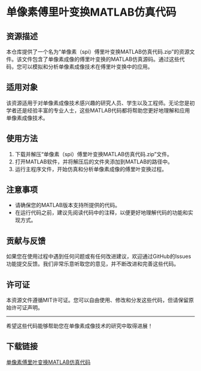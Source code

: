 # 单像素傅里叶变换MATLAB仿真代码

## 资源描述

本仓库提供了一个名为“单像素（spi）傅里叶变换MATLAB仿真代码.zip”的资源文件。该文件包含了单像素成像的傅里叶变换的MATLAB仿真源码。通过这些代码，您可以模拟和分析单像素成像技术在傅里叶变换中的应用。

## 适用对象

该资源适用于对单像素成像技术感兴趣的研究人员、学生以及工程师。无论您是初学者还是经验丰富的专业人士，这些MATLAB代码都将帮助您更好地理解和应用单像素成像技术。

## 使用方法

1. 下载并解压“单像素（spi）傅里叶变换MATLAB仿真代码.zip”文件。
2. 打开MATLAB软件，并将解压后的文件夹添加到MATLAB的路径中。
3. 运行主程序文件，开始仿真和分析单像素成像的傅里叶变换过程。

## 注意事项

- 请确保您的MATLAB版本支持所提供的代码。
- 在运行代码之前，建议先阅读代码中的注释，以便更好地理解代码的功能和实现方式。

## 贡献与反馈

如果您在使用过程中遇到任何问题或有任何改进建议，欢迎通过GitHub的Issues功能提交反馈。我们非常乐意听取您的意见，并不断改进和完善这些代码。

## 许可证

本资源文件遵循MIT许可证。您可以自由使用、修改和分发这些代码，但请保留原始许可证声明。

---

希望这些代码能够帮助您在单像素成像技术的研究中取得进展！

## 下载链接

[单像素傅里叶变换MATLAB仿真代码](https://pan.quark.cn/s/53eb341addf0)
